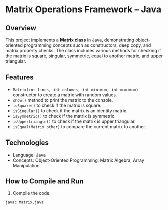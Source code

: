 # Matrix Operations Framework – Java

## Overview
This project implements a **Matrix class** in Java, demonstrating object-oriented programming concepts such as constructors, deep copy, and matrix property checks. The class includes various methods for checking if the matrix is square, singular, symmetric, equal to another matrix, and upper triangular.

## Features
- `Matrix(int lines, int columns, int minimum, int maximum)` constructor to create a matrix with random values.
- `show()` method to print the matrix to the console.
- `isSquare()` to check if the matrix is square.
- `isSingular()` to check if the matrix is an identity matrix.
- `isSymmetric()` to check if the matrix is symmetric.
- `isUppertriangle()` to check if the matrix is upper triangular.
- `isEqual(Matrix other)` to compare the current matrix to another.

## Technologies
- Language: Java
- Concepts: Object-Oriented Programming, Matrix Algebra, Array Manipulation

## How to Compile and Run
1. Compile the code:
```bash
javac Matrix.java
